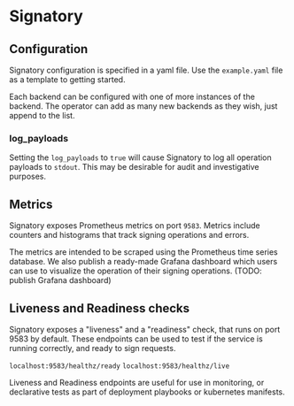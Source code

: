 # Signatory

## Configuration

Signatory configuration is specified in a yaml file. Use the `example.yaml`
file as a template to getting started.

Each backend can be configured with one of more instances of the backend. The
operator can add as many new backends as they wish, just append to the list.

### log_payloads

Setting the `log_payloads` to `true` will cause Signatory to log all operation
payloads to `stdout`. This may be desirable for audit and investigative
purposes.

## Metrics

Signatory exposes Prometheus metrics on port `9583`. Metrics include counters
and histograms  that track signing operations and errors.

The metrics are intended to be scraped using the Prometheus time series
database. We also publish a ready-made Grafana dashboard which users can use to
visualize the operation of their signing operations. (TODO: publish Grafana
dashboard)

## Liveness and Readiness checks

Signatory exposes a "liveness" and a "readiness" check, that runs on port 9583
by default. These endpoints can be used to test if the service is running
correctly, and ready to sign requests.

`localhost:9583/healthz/ready`
`localhost:9583/healthz/live`

Liveness and Readiness endpoints are useful for use in monitoring, or
declarative tests as part of deployment playbooks or kubernetes manifests.



